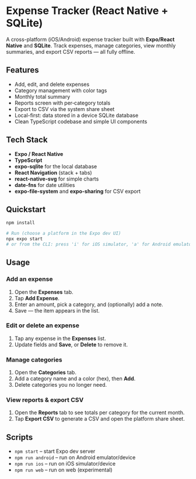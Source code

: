 # Expense Tracker (React Native + SQLite)

A cross-platform (iOS/Android) expense tracker built with **Expo/React Native** and **SQLite**. Track expenses, manage categories, view monthly summaries, and export CSV reports — all fully offline.

## Features
- Add, edit, and delete expenses
- Category management with color tags
- Monthly total summary
- Reports screen with per‑category totals
- Export to CSV via the system share sheet
- Local-first: data stored in a device SQLite database
- Clean TypeScript codebase and simple UI components

## Tech Stack
- **Expo / React Native**
- **TypeScript**
- **expo-sqlite** for the local database
- **React Navigation** (stack + tabs)
- **react-native-svg** for simple charts
- **date-fns** for date utilities
- **expo-file-system** and **expo-sharing** for CSV export

## Quickstart
```bash
npm install

# Run (choose a platform in the Expo dev UI)
npx expo start
# or from the CLI: press 'i' for iOS simulator, 'a' for Android emulator
```

## Usage
### Add an expense
1. Open the **Expenses** tab.
2. Tap **Add Expense**.
3. Enter an amount, pick a category, and (optionally) add a note.
4. Save — the item appears in the list.

### Edit or delete an expense
1. Tap any expense in the **Expenses** list.
2. Update fields and **Save**, or **Delete** to remove it.

### Manage categories
1. Open the **Categories** tab.
2. Add a category name and a color (hex), then **Add**.
3. Delete categories you no longer need.

### View reports & export CSV
1. Open the **Reports** tab to see totals per category for the current month.
2. Tap **Export CSV** to generate a CSV and open the platform share sheet.

## Scripts
- `npm start` – start Expo dev server
- `npm run android` – run on Android emulator/device
- `npm run ios` – run on iOS simulator/device
- `npm run web` – run on web (experimental)